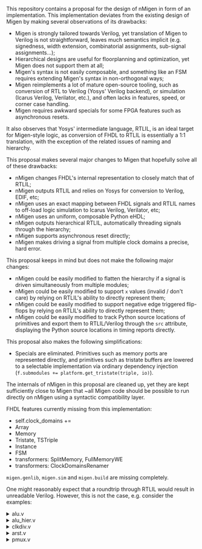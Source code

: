 This repository contains a proposal for the design of nMigen in form of an implementation. This implementation deviates from the existing design of Migen by making several observations of its drawbacks:

  * Migen is strongly tailored towards Verilog, yet translation of Migen to Verilog is not straightforward, leaves much semantics implicit (e.g. signedness, width extension, combinatorial assignments, sub-signal assignments...);
  * Hierarchical designs are useful for floorplanning and optimization, yet Migen does not support them at all;
  * Migen's syntax is not easily composable, and something like an FSM requires extending Migen's syntax in non-orthogonal ways;
  * Migen reimplements a lot of mature open-source tooling, such as conversion of RTL to Verilog (Yosys' Verilog backend), or simulation (Icarus Verilog, Verilator, etc.), and often lacks in features, speed, or corner case handling.
  * Migen requires awkward specials for some FPGA features such as asynchronous resets.

It also observes that Yosys' intermediate language, RTLIL, is an ideal target for Migen-style logic, as conversion of FHDL to RTLIL is essentially a 1:1 translation, with the exception of the related issues of naming and hierarchy.

This proposal makes several major changes to Migen that hopefully solve all of these drawbacks:

  * nMigen changes FHDL's internal representation to closely match that of RTLIL;
  * nMigen outputs RTLIL and relies on Yosys for conversion to Verilog, EDIF, etc;
  * nMigen uses an exact mapping between FHDL signals and RTLIL names to off-load logic simulation to Icarus Verilog, Verilator, etc;
  * nMigen uses an uniform, composable Python eHDL;
  * nMigen outputs hierarchical RTLIL, automatically threading signals through the hierarchy;
  * nMigen supports asynchronous reset directly;
  * nMigen makes driving a signal from multiple clock domains a precise, hard error.

This proposal keeps in mind but does not make the following major changes:

  * nMigen could be easily modified to flatten the hierarchy if a signal is driven simultaneously from multiple modules;
  * nMigen could be easily modified to support `x` values (invalid / don't care) by relying on RTLIL's ability to directly represent them;
  * nMigen could be easily modified to support negative edge triggered flip-flops by relying on RTLIL's ability to directly represent them;
  * nMigen could be easily modified to track Python source locations of primitives and export them to RTLIL/Verilog through the `src` attribute, displaying the Python source locations in timing reports directly.

This proposal also makes the following simplifications:
  * Specials are eliminated. Primitives such as memory ports are represented directly, and primitives such as tristate buffers are lowered to a selectable implementation via ordinary dependency injection (`f.submodules += platform.get_tristate(triple, io)`).

The internals of nMigen in this proposal are cleaned up, yet they are kept sufficiently close to Migen that \~all Migen code should be possible to run directly on nMigen using a syntactic compatibility layer.

FHDL features currently missing from this implementation:
  * self.clock_domains +=
  * Array
  * Memory
  * Tristate, TSTriple
  * Instance
  * FSM
  * transformers: SplitMemory, FullMemoryWE
  * transformers: ClockDomainsRenamer

`migen.genlib`, `migen.sim` and `migen.build` are missing completely.

One might reasonably expect that a roundtrip through RTLIL would result in unreadable Verilog.
However, this is not the case, e.g. consider the examples:

<details>
<summary>alu.v</summary>

```verilog
module \$1 (co, sel, a, b, o);
  wire [17:0] _04_;
  input [15:0] a;
  input [15:0] b;
  output co;
  reg \co$next ;
  output [15:0] o;
  reg [15:0] \o$next ;
  input [1:0] sel;
  assign _04_ = $signed(+ a) + $signed(- b);
  always @* begin
    \o$next  = 16'h0000;
    \co$next  = 1'h0;
    casez ({ 1'h1, sel == 2'h2, sel == 1'h1, sel == 0'b0 })
      4'bzzz1:
          \o$next  = a | b;
      4'bzz1z:
          \o$next  = a & b;
      4'bz1zz:
          \o$next  = a ^ b;
      4'b1zzz:
          { \co$next , \o$next  } = _04_[16:0];
    endcase
  end
  assign o = \o$next ;
  assign co = \co$next ;
endmodule
```
</details>

<details>
<summary>alu_hier.v</summary>

```verilog
module add(b, o, a);
  wire [16:0] _0_;
  input [15:0] a;
  input [15:0] b;
  output [15:0] o;
  reg [15:0] \o$next ;
  assign _0_ = a + b;
  always @* begin
    \o$next  = 16'h0000;
    \o$next  = _0_[15:0];
  end
  assign o = \o$next ;
endmodule

module sub(b, o, a);
  wire [16:0] _0_;
  input [15:0] a;
  input [15:0] b;
  output [15:0] o;
  reg [15:0] \o$next ;
  assign _0_ = a - b;
  always @* begin
    \o$next  = 16'h0000;
    \o$next  = _0_[15:0];
  end
  assign o = \o$next ;
endmodule

module top(a, b, o, add_o, sub_o, op);
  input [15:0] a;
  wire [15:0] add_a;
  reg [15:0] \add_a$next ;
  wire [15:0] add_b;
  reg [15:0] \add_b$next ;
  input [15:0] add_o;
  input [15:0] b;
  output [15:0] o;
  reg [15:0] \o$next ;
  input op;
  wire [15:0] sub_a;
  reg [15:0] \sub_a$next ;
  wire [15:0] sub_b;
  reg [15:0] \sub_b$next ;
  input [15:0] sub_o;
  add add (
    .a(add_a),
    .b(add_b),
    .o(add_o)
  );
  sub sub (
    .a(sub_a),
    .b(sub_b),
    .o(sub_o)
  );
  always @* begin
    \o$next  = 16'h0000;
    \add_a$next  = 16'h0000;
    \add_b$next  = 16'h0000;
    \sub_a$next  = 16'h0000;
    \sub_b$next  = 16'h0000;
    \add_a$next  = a;
    \sub_a$next  = a;
    \add_b$next  = b;
    \sub_b$next  = b;
    casez ({ 1'h1, op })
      2'bz1:
          \o$next  = sub_o;
      2'b1z:
          \o$next  = add_o;
    endcase
  end
  assign o = \o$next ;
  assign add_a = \add_a$next ;
  assign add_b = \add_b$next ;
  assign sub_a = \sub_a$next ;
  assign sub_b = \sub_b$next ;
endmodule
```
</details>
<details>
<summary>clkdiv.v</summary>

```verilog
module \$1 (sys_clk, o);
  wire [16:0] _0_;
  output o;
  reg \o$next ;
  input sys_clk;
  wire sys_rst;
  (* init = 16'hffff *)
  reg [15:0] v = 16'hffff;
  reg [15:0] \v$next ;
  assign _0_ = v + 1'h1;
  always @(posedge sys_clk)
      v <= \v$next ;
  always @* begin
    \o$next  = 1'h0;
    \v$next  = _0_[15:0];
    \o$next  = v[15];
    casez (sys_rst)
      1'h1:
          \v$next  = 16'hffff;
    endcase
  end
  assign o = \o$next ;
endmodule
```
</details>

<details>
<summary>arst.v</summary>

```verilog
module \$1 (o, sys_clk, sys_rst);
  wire [16:0] _0_;
  output o;
  reg \o$next ;
  input sys_clk;
  input sys_rst;
  (* init = 16'h0000 *)
  reg [15:0] v = 16'h0000;
  reg [15:0] \v$next ;
  assign _0_ = v + 1'h1;
  always @(posedge sys_clk or posedge sys_rst)
    if (sys_rst)
      v <= 16'h0000;
    else
      v <= \v$next ;
  always @* begin
    \o$next  = 1'h0;
    \v$next  = _0_[15:0];
    \o$next  = v[15];
  end
  assign o = \o$next ;
endmodule
```
</details>

<details>
<summary>pmux.v</summary>

```verilog
module \$1 (c, o, s, a, b);
  input [15:0] a;
  input [15:0] b;
  input [15:0] c;
  output [15:0] o;
  reg [15:0] \o$next ;
  input [2:0] s;
  always @* begin
    \o$next  = 16'h0000;
    casez (s)
      3'bzz1:
          \o$next  = a;
      3'bz1z:
          \o$next  = b;
      3'b1zz:
          \o$next  = c;
      3'hz:
          \o$next  = 16'h0000;
    endcase
  end
  assign o = \o$next ;
endmodule
```
</details>
